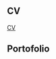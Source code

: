 ## CV
<a href="https://github.com/cflorea-r/cflorea-r.github.io/blob/master/CV%202019%20Ciprian%20Florea.pdf">CV</a>

## Portofolio


## 
